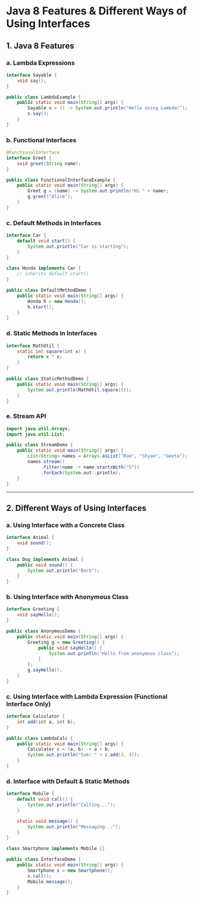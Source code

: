 
# Java 8 Features & Different Ways of Using Interfaces

## 1. Java 8 Features

### a. Lambda Expressions

```java
interface Sayable {
    void say();
}

public class LambdaExample {
    public static void main(String[] args) {
        Sayable s = () -> System.out.println("Hello using Lambda!");
        s.say();
    }
}
```

### b. Functional Interfaces

```java
@FunctionalInterface
interface Greet {
    void greet(String name);
}

public class FunctionalInterfaceExample {
    public static void main(String[] args) {
        Greet g = (name) -> System.out.println("Hi " + name);
        g.greet("Alice");
    }
}
```

### c. Default Methods in Interfaces

```java
interface Car {
    default void start() {
        System.out.println("Car is starting");
    }
}

class Honda implements Car {
    // inherits default start()
}

public class DefaultMethodDemo {
    public static void main(String[] args) {
        Honda h = new Honda();
        h.start();
    }
}
```

### d. Static Methods in Interfaces

```java
interface MathUtil {
    static int square(int x) {
        return x * x;
    }
}

public class StaticMethodDemo {
    public static void main(String[] args) {
        System.out.println(MathUtil.square(5));
    }
}
```

### e. Stream API

```java
import java.util.Arrays;
import java.util.List;

public class StreamDemo {
    public static void main(String[] args) {
        List<String> names = Arrays.asList("Ram", "Shyam", "Geeta");
        names.stream()
             .filter(name -> name.startsWith("S"))
             .forEach(System.out::println);
    }
}
```

---

## 2. Different Ways of Using Interfaces

### a. Using Interface with a Concrete Class

```java
interface Animal {
    void sound();
}

class Dog implements Animal {
    public void sound() {
        System.out.println("Bark");
    }
}
```

### b. Using Interface with Anonymous Class

```java
interface Greeting {
    void sayHello();
}

public class AnonymousDemo {
    public static void main(String[] args) {
        Greeting g = new Greeting() {
            public void sayHello() {
                System.out.println("Hello from anonymous class");
            }
        };
        g.sayHello();
    }
}
```

### c. Using Interface with Lambda Expression (Functional Interface Only)

```java
interface Calculator {
    int add(int a, int b);
}

public class LambdaCalc {
    public static void main(String[] args) {
        Calculator c = (a, b) -> a + b;
        System.out.println("Sum: " + c.add(3, 4));
    }
}
```

### d. Interface with Default & Static Methods

```java
interface Mobile {
    default void call() {
        System.out.println("Calling...");
    }

    static void message() {
        System.out.println("Messaging...");
    }
}

class Smartphone implements Mobile {}

public class InterfaceDemo {
    public static void main(String[] args) {
        Smartphone s = new Smartphone();
        s.call();
        Mobile.message();
    }
}
```

